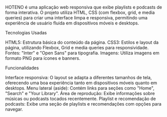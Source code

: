 HOTENO é uma aplicação web responsiva que exibe playlists e podcasts de forma interativa. O projeto utiliza HTML, CSS (com flexbox, grid, e media queries) para criar uma 
interface limpa e responsiva, permitindo uma experiência de usuário fluida em dispositivos móveis e desktops.

Tecnologias Usadas

HTML5: Estrutura básica do conteúdo da página.
CSS3: Estilos e layout da página, utilizando Flexbox, Grid e media queries para responsividade.
Fontes: "Inter" e "Open Sans" para tipografia.
Imagens: Utiliza imagens em formato PNG para ícones e banners.

Funcionalidades

Interface responsiva: O layout se adapta a diferentes tamanhos de tela, oferecendo uma boa experiência tanto em dispositivos móveis quanto em desktops.
Menu lateral (aside): Contém links para seções como "Home", "Search" e "Your Library".
Área de reprodução: Exibe informações sobre músicas ou podcasts tocados recentemente.
Playlist e recomendação de podcasts: Exibe uma seção de playlists e recomendações com opções para navegar.
